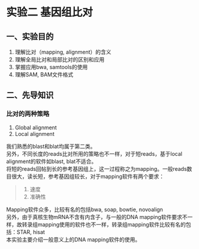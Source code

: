 # 实验二 基因组比对  
## 一、实验目的  
1. 理解比对（mapping, alignment）的含义  
2. 理解全局比对和局部比对的区别和应用  
3. 掌握应用bwa, samtools的使用  
4. 理解SAM, BAM文件格式  

## 二、先导知识  

### 比对的两种策略  
1. Global alignment
2. Local alignment


我们熟悉的blast和blat均属于第二类。   
另外，不同长度的reads比对所用的策略也不一样，对于短reads，基于local alignment的软件如blast, blat不适合。  
将短的reads回帖到长的参考基因组上，这一过程称之为mapping。一般reads数目很大，读长短，参考基因组较长，对于mapping软件有两个要求：

> 1. 速度
> 2. 准确性
 

Mapping软件众多，比较有名的包括bwa, soap, bowtie, novoalign  
另外，由于真核生物mRNA不含有内含子，与一般的DNA mapping软件要求不一样，故转录组mapping使用的软件也不一样，转录组mapping软件比较有名的包括：STAR, hisat  
本实验主要介绍一般意义上的DNA mapping软件的使用。  

